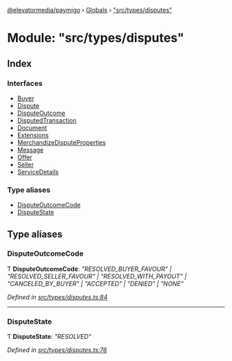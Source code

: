 [@elevatormedia/paymigo](../README.md) › [Globals](../globals.md) › ["src/types/disputes"](_src_types_disputes_.md)

# Module: "src/types/disputes"

## Index

### Interfaces

-   [Buyer](../interfaces/_src_types_disputes_.buyer.md)
-   [Dispute](../interfaces/_src_types_disputes_.dispute.md)
-   [DisputeOutcome](../interfaces/_src_types_disputes_.disputeoutcome.md)
-   [DisputedTransaction](../interfaces/_src_types_disputes_.disputedtransaction.md)
-   [Document](../interfaces/_src_types_disputes_.document.md)
-   [Extensions](../interfaces/_src_types_disputes_.extensions.md)
-   [MerchandizeDisputeProperties](../interfaces/_src_types_disputes_.merchandizedisputeproperties.md)
-   [Message](../interfaces/_src_types_disputes_.message.md)
-   [Offer](../interfaces/_src_types_disputes_.offer.md)
-   [Seller](../interfaces/_src_types_disputes_.seller.md)
-   [ServiceDetails](../interfaces/_src_types_disputes_.servicedetails.md)

### Type aliases

-   [DisputeOutcomeCode](_src_types_disputes_.md#disputeoutcomecode)
-   [DisputeState](_src_types_disputes_.md#disputestate)

## Type aliases

### DisputeOutcomeCode

Ƭ **DisputeOutcomeCode**: _"RESOLVED_BUYER_FAVOUR" | "RESOLVED_SELLER_FAVOUR" | "RESOLVED_WITH_PAYOUT" | "CANCELED_BY_BUYER" | "ACCEPTED" | "DENIED" | "NONE"_

_Defined in [src/types/disputes.ts:84](https://github.com/ELEVATORmedia/paymigo/blob/7be1a84/src/types/disputes.ts#L84)_

---

### DisputeState

Ƭ **DisputeState**: _"RESOLVED"_

_Defined in [src/types/disputes.ts:76](https://github.com/ELEVATORmedia/paymigo/blob/7be1a84/src/types/disputes.ts#L76)_
